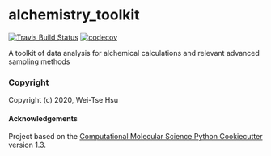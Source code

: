 alchemistry_toolkit
==============================
[//]: # (Badges)
[![Travis Build Status](https://travis-ci.com/wehs7661/alchemistry_toolkit.svg?branch=master)](https://travis-ci.com/wehs7661/alchemistry_toolkit)
[![codecov](https://codecov.io/gh/wehs7661/alchemistry_toolkit/branch/master/graph/badge.svg)](https://codecov.io/gh/wehs7661/alchemistry_toolkit/branch/master)


A toolkit of data analysis for alchemical calculations and relevant advanced sampling methods

### Copyright

Copyright (c) 2020, Wei-Tse Hsu


#### Acknowledgements
 
Project based on the 
[Computational Molecular Science Python Cookiecutter](https://github.com/molssi/cookiecutter-cms) version 1.3.
